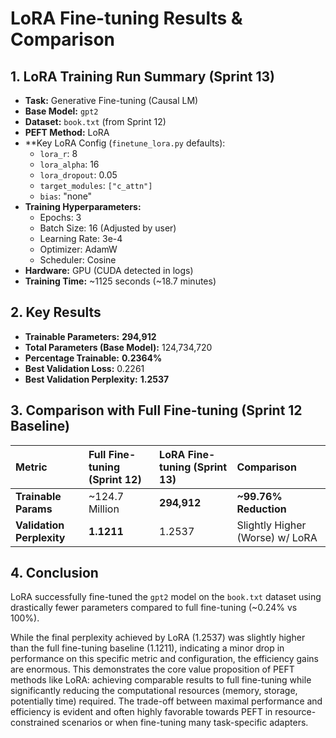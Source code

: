 # LoRA Fine-tuning Results & Comparison

## 1. LoRA Training Run Summary (Sprint 13)

- **Task:** Generative Fine-tuning (Causal LM)
- **Base Model:** `gpt2`
- **Dataset:** `book.txt` (from Sprint 12)
- **PEFT Method:** LoRA
- \*\*Key LoRA Config (`finetune_lora.py` defaults):
  - `lora_r`: 8
  - `lora_alpha`: 16
  - `lora_dropout`: 0.05
  - `target_modules`: `["c_attn"]`
  - `bias`: "none"
- **Training Hyperparameters:**
  - Epochs: 3
  - Batch Size: 16 (Adjusted by user)
  - Learning Rate: 3e-4
  - Optimizer: AdamW
  - Scheduler: Cosine
- **Hardware:** GPU (CUDA detected in logs)
- **Training Time:** ~1125 seconds (~18.7 minutes)

## 2. Key Results

- **Trainable Parameters:** **294,912**
- **Total Parameters (Base Model):** 124,734,720
- **Percentage Trainable:** **0.2364%**
- **Best Validation Loss:** 0.2261
- **Best Validation Perplexity:** **1.2537**

## 3. Comparison with Full Fine-tuning (Sprint 12 Baseline)

| Metric                    | Full Fine-tuning (Sprint 12) | LoRA Fine-tuning (Sprint 13) | Comparison                      |
| :------------------------ | :--------------------------- | :--------------------------- | :------------------------------ |
| **Trainable Params**      | ~124.7 Million               | **294,912**                  | **~99.76% Reduction**           |
| **Validation Perplexity** | **1.1211**                   | 1.2537                       | Slightly Higher (Worse) w/ LoRA |

## 4. Conclusion

LoRA successfully fine-tuned the `gpt2` model on the `book.txt` dataset using drastically fewer parameters compared to full fine-tuning (~0.24% vs 100%).

While the final perplexity achieved by LoRA (1.2537) was slightly higher than the full fine-tuning baseline (1.1211), indicating a minor drop in performance on this specific metric and configuration, the efficiency gains are enormous.
This demonstrates the core value proposition of PEFT methods like LoRA: achieving comparable results to full fine-tuning while significantly reducing the computational resources (memory, storage, potentially time) required.
The trade-off between maximal performance and efficiency is evident and often highly favorable towards PEFT in resource-constrained scenarios or when fine-tuning many task-specific adapters.
